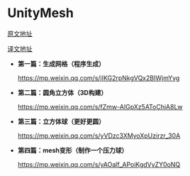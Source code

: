 # UnityMesh

[原文地址](https://catlikecoding.com/unity/tutorials/mesh-basics/)

[译文地址](https://zhuanlan.zhihu.com/p/188545267)

* **第一篇：生成网格（程序生成）**

  https://mp.weixin.qq.com/s/jIKG2rpNkgVQx2BIWjmYvg

* **第二篇：圆角立方体（3D构建）**

  https://mp.weixin.qq.com/s/fZmw-AIGpXz5AToChjA8Lw

* **第三篇：立方体球（更好更圆）**

  https://mp.weixin.qq.com/s/yVDzc3XMyoXpUzirzr_30A

* **第四篇：mesh变形（制作一个压力球）**

  https://mp.weixin.qq.com/s/yAOalf_APoiKgdVyZY0oNQ

